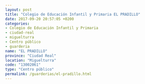 ```yaml
---
layout: post
title: "Colegio de Educación Infantil y Primaria EL PRADILLO"
date: 2017-09-20 20:57:05 +0200
categories:
- Colegio de Educación Infantil y Primaria
- ciudad-real
- miguelturra
- Centro público
- guarderia
name: "EL PRADILLO"
province: "Ciudad Real"
location: "Miguelturra"
code: "13002061"
type: "Centro público"
permalink: /guarderias/el-pradillo.html
---
```

